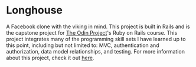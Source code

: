# Longhouse
A Facebook clone with the viking in mind. This project is built in Rails and is the capstone project for [The Odin Project](https://www.theodinproject.com/home)'s Ruby on Rails course.
This project integrates many of the programming skill sets I have learned up to this point, including but not limited to: MVC, authentication and authorization, data model relationships, and testing.
For more information about this project, check it out [here](https://www.theodinproject.com/courses/ruby-on-rails/lessons/final-project?ref=lnav).
